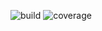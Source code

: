 ![build](https://github.com/AlexNav73/Navitski.Crystalized/actions/workflows/releasing/badge.svg)
![coverage](https://codecov.io/github/AlexNav73/Navitski.Crystalized?branch=master)
